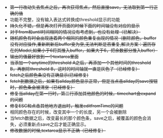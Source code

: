 - ~~第一行改动失去焦点之后，再次获得焦点，然后直接save，无法取到第一行正确的值~~
- 功能不完整，没有输入表达式转换成threshold显示的功能
- ~~持久化不错，但是再次打开页面的时候下面的时间轴没有对应的显示~~
-  ~~对于from和until时间相同的情况没有考虑到，也没有处理（已解决）~~
-  ~~随机颜色有时会出现连着两个相同的颜色重复出现的情况（删除颜色，buffer没有对应操作,重新刷新后buffer变为空,无法判断是否重复,解决方案：遍历存在的Model,如果小于6将其推入buffer，如果大于6，把余数部分推入buffer）~~
-  ~~输出的值最好放到一个textarea里面~~
-  ~~当添加一个anytime的threshold A之后，再添加一个其他时间的threshold B，再删除threshold B，这时的时间轴就一直是灰色了（已经修复）~~
-  ~~fetch之后颜色条没有正确显示(已经修复)~~
-  ~~fetch到数据之后，如果有allday颜色显示正常，但是当点击allday的save按钮时，颜色条会被清空（已经修复）~~
-  ~~修复当allday在第一行时，第二行添加其他颜色的时候，timechart会expand的问题~~
-  ~~修复ESC和点击其他地方退出时，触发editfromTime的问题~~
-  相同颜色存在的时候，改变其中一个的长度，另一个会被删除
-  当fetch数据之后，改变最长的那个颜色条，save之后，被覆盖的颜色会消失，必须重新点save之后才能正确显示。
-  ~~修改数据的时候,textarea显示不正确（已经修复）~~